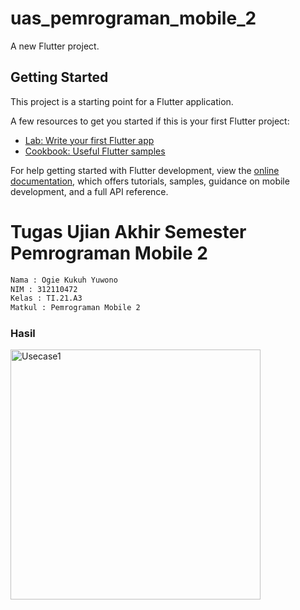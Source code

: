 # uas_pemrograman_mobile_2

A new Flutter project.

## Getting Started

This project is a starting point for a Flutter application.

A few resources to get you started if this is your first Flutter project:

- [Lab: Write your first Flutter app](https://docs.flutter.dev/get-started/codelab)
- [Cookbook: Useful Flutter samples](https://docs.flutter.dev/cookbook)

For help getting started with Flutter development, view the
[online documentation](https://docs.flutter.dev/), which offers tutorials,
samples, guidance on mobile development, and a full API reference.


<h1>Tugas Ujian Akhir Semester Pemrograman Mobile 2</h1>

```bash
Nama : Ogie Kukuh Yuwono
NIM : 312110472
Kelas : TI.21.A3
Matkul : Pemrograman Mobile 2
```

<h3>Hasil</h3>

<img src = "https://github.com/Daredesuka/UAS-Pemrograman-Mobile-2/assets/96130416/74bb361b-0722-47ad-bec9-4a0790885de5" alt ="Usecase1" width ="400">

